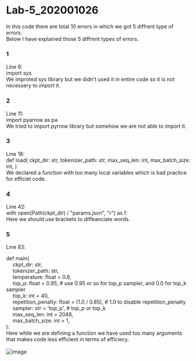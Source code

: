 # Lab-5_202001026

In this code there are total 10 errors in which we got 5 diffrent type of errors. <br/> Below I have explained those 5 diffrent types of errors.

### 1
Line 6: <br/>
  import sys <br/>
We improted sys library but we didn't used it in entire code so it is not necessery to import it.

### 2
Line 11: <br/>
import pyarrow as pa
<br/> We tried to import pyrrow library but somehow we are not able to import it.

### 3
Line 18: <br>
def load(
        ckpt_dir: str,
        tokenizer_path: str,
        max_seq_len: int,
        max_batch_size: int,
) <br/>
We declared a function with too many local variables which is bad practice for efficiet code.

### 4
Line 42: <br/>
    with open(Path(ckpt_dir) / "params.json", "r") as f:
<br> Here we should use brackets to diffeanciate words.

### 5
Line 83: <br/>

def main( <br/>
     &ensp;&ensp;   ckpt_dir: str, <br/>
      &ensp;&ensp;  tokenizer_path: str, <br/>
     &ensp;&ensp;   temperature: float = 0.8, <br/>
     &ensp;&ensp;   top_p: float = 0.95,  # use 0.95 or so for top_p sampler, and 0.0 for top_k sampler <br/>
     &ensp;&ensp;   top_k: int = 40, <br/>
     &ensp;&ensp;   repetition_penalty: float = (1.0 / 0.85),  # 1.0 to disable repetition_penalty <br/>
     &ensp;&ensp;   sampler: str = 'top_p',  # top_p or top_k <br/>
     &ensp;&ensp;   max_seq_len: int = 2048, <br/>
      &ensp;&ensp;  max_batch_size: int = 1, <br/>
): <br/>
Here while we are defining a function we have used too many arguments that makes code less efficient in terms of efficiecy.
<br/>  <br/>
![image](https://user-images.githubusercontent.com/83640805/225277137-e7ccf6dd-ad3d-47a2-aa7b-1a2ae8288e87.png)
